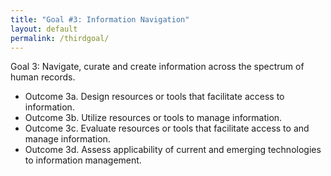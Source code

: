 ```yaml
---
title: "Goal #3: Information Navigation"
layout: default
permalink: /thirdgoal/
---
```

Goal 3: Navigate, curate and create information across the spectrum of human records.
- Outcome 3a. Design resources or tools that facilitate access to information.
- Outcome 3b. Utilize resources or tools to manage information.
- Outcome 3c. Evaluate resources or tools that facilitate access to and manage information.
- Outcome 3d. Assess applicability of current and emerging technologies to information management.
